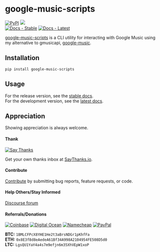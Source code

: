 # google-music-scripts

[![PyPI](https://img.shields.io/pypi/v/google-music-scripts.svg?label=PyPI)](https://pypi.org/project/google-music-scripts/)
![](https://img.shields.io/badge/Python-3.6%2B-blue.svg)  
[![Docs - Stable](https://img.shields.io/readthedocs/google-music-scripts/stable.svg?label=Docs%20%28Stable%29)](https://google-music-scripts.readthedocs.io/en/stable/)
[![Docs - Latest](https://img.shields.io/readthedocs/google-music-scripts/latest.svg?label=Docs%20%28Latest%29)](https://google-music-scripts.readthedocs.io/en/latest/)

[google-music-scripts](https://github.com/thebigmunch/google-music-scripts)
is a CLI utility for interacting with Google Music using my alternative to
gmusicapi, [google-music](https://github.com/thebigmunch/google-music).


## Installation

``pip install google-music-scripts``


## Usage

For the release version, see the [stable docs](https://google-music-scripts.readthedocs.io/en/stable/).  
For the development version, see the [latest docs](https://google-music-scripts.readthedocs.io/en/latest/).


## Appreciation

Showing appreciation is always welcome.

#### Thank

[![Say Thanks](https://img.shields.io/badge/thank-thebigmunch-blue.svg?style=flat-square)](https://saythanks.io/to/thebigmunch)

Get your own thanks inbox at [SayThanks.io](https://saythanks.io/).

#### Contribute

[Contribute](https://github.com/thebigmunch/google-music-scripts/blob/master/.github/CONTRIBUTING.md) by submitting bug reports, feature requests, or code.

#### Help Others/Stay Informed

[Discourse forum](https://forum.thebigmunch.me/)

#### Referrals/Donations

[![Coinbase](https://img.shields.io/badge/Coinbase-referral-orange.svg?style=flat-square)](https://www.coinbase.com/join/52502f01e0fdd4d3ef000253) [![Digital Ocean](https://img.shields.io/badge/Digital_Ocean-referral-orange.svg?style=flat-square)](https://m.do.co/c/3823208a0597) [![Namecheap](https://img.shields.io/badge/Namecheap-referral-orange.svg?style=flat-square)](https://www.namecheap.com/?aff=67208) [![PayPal](https://img.shields.io/badge/PayPal-donate-brightgreen.svg?style=flat-square)](https://www.paypal.com/cgi-bin/webscr?cmd=_donations&business=DHDVLSYW8V8N4&lc=US&item_name=thebigmunch&currency_code=USD)

**BTC:** ``1BMLCFPcX8YHE1He2t3aBrsNDGr1pKhfFa``  
**ETH:** ``0x8E3f8d8eAedeA61Bf34A998A2104954FE508D5d0``  
**LTC:** ``LgsQU1YaY4a4s7m9efjn6m35XhVEpW1xoP``
